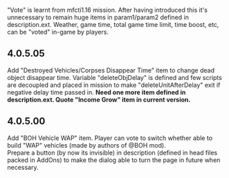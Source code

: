 "Vote" is learnt from mfcti1.16 mission. After having introduced this it's unnecessary to remain huge items in param1/param2 defined in description.ext. Weather, game time, total game time limit, time boost, etc, can be "voted" in-game by players.

## 4.0.5.05
Add "Destroyed Vehicles/Corpses Disappear Time" item to change dead object disappear time. Variable "deleteObjDelay" is defined and few scripts are decoupled and placed in mission to make "deleteUnitAfterDelay" exit if negative delay time passed in. 
**Need one more item defined in description.ext. Quote "Income Grow" item in current version.**

## 4.0.5.00
Add "BOH Vehicle WAP" item. Player can vote to switch whether able to build "WAP" vehicles (made by authors of @BOH mod).  
Prepare a button (by now its invisible) in description (defined in head files packed in AddOns) to make the dialog able to turn the page in future when necessary.